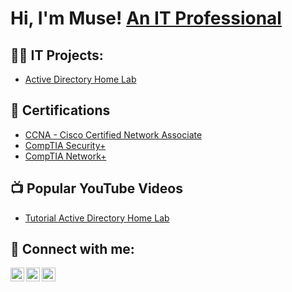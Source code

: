 <h1>Hi, I'm Muse! <a href="https://www.linkedin.com/in/musa-abdirahim-759913235/"> An IT Professional</a></h1>

<h2>👨‍💻 IT Projects:</h2>

  - [Active Directory Home Lab](https://github.com/joshmadakor1/Algorithms-Practice)
 
  <h2>📄 Certifications </h2>
  
  - [CCNA - Cisco Certified Network Associate](https://www.credly.com/badges/58153f94-4fec-447f-85de-6f6a7f7fb829/public_url)
  - [CompTIA Security+](https://www.credly.com/earner/earned/badge/fef5f829-9d0d-41ee-a48d-25e573abf330)
  - [CompTIA Network+](https://www.credly.com/earner/earned/badge/0b15f6e3-06eb-492b-815e-ea293f4a275a)

<h2>📺 Popular YouTube Videos</h2>

- [Tutorial Active Directory Home Lab](https://www.youtube.com/watch?v=a83ASGn_V_s)

<h2> 🤳 Connect with me:</h2>

[<img align="left" alt="JoshMadakor | YouTube" width="22px" src="https://cdn.jsdelivr.net/npm/simple-icons@v3/icons/youtube.svg" />][youtube]
[<img align="left" alt="JoshMadakor | Twitter" width="22px" src="https://cdn.jsdelivr.net/npm/simple-icons@v3/icons/twitter.svg" />][twitter]
[<img align="left" alt="JoshMadakor | LinkedIn" width="22px" src="https://cdn.jsdelivr.net/npm/simple-icons@v3/icons/linkedin.svg" />][linkedin]


[twitter]: https://twitter.com/mosdudde
[youtube]: https://www.youtube.com/@musea7986
[linkedin]: https://www.linkedin.com/in/musa-abdirahim-759913235/

<!--
**joshmadakor1/joshmadakor1** is a ✨ _special_ ✨ repository because its `README.md` (this file) appears on your GitHub profile.

Here are some ideas to get you started:

- 🔭 I’m currently working on ...
- 🌱 I’m currently learning ...
- 👯 I’m looking to collaborate on ...
- 🤔 I’m looking for help with ...
- 💬 Ask me about ...
- 📫 How to reach me: ...
- 😄 Pronouns: ...
- ⚡ Fun fact: ...
-->
